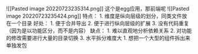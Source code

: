 
![[Pasted image 20220723235314.png]]
这个是egg应用，那前端呢
![[Pasted image 20220723235424.png]]
特点：
	1. 维度是纵向层级的划分，同类文件放在一个目录
好处：
	1. 便于合并导出
	2. 便于进行纵向层级的扩展
	3. 没有代码重复（因为是以功能区分，而不是内容）
缺点：
	1. 难以直观地分析依赖关系
	2. 对功能的修改需要进行大量的目录切换
	3. 水平拆分难度大
		1. 想把一个大型的组件拆出来单独发包